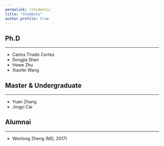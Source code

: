 ```yaml
---
permalink: /students/
title: "Students"
author_profile: true
---
```


## Ph.D
---
- Carlos Tirado Cortes
- Songjia Shen
- Howe Zhu
- Xiaofei Wang

## Master & Undergraduate
---
- Yuan Zhang
- Jingyi Cai


## Alumnai
---
- Wenlong Zheng (MS, 2017)